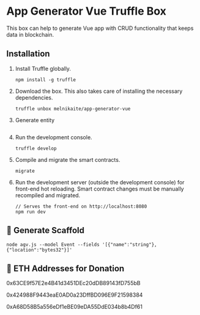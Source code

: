 # App Generator Vue Truffle Box

This box can help to generate Vue app with CRUD functionality that keeps data in blockchain.

## Installation

1. Install Truffle globally.
    ```
    npm install -g truffle
    ```

2. Download the box. This also takes care of installing the necessary dependencies.
    ```
    truffle unbox melnikaite/app-generator-vue
    ```

3. Generate entity
    ```

    ```

3. Run the development console.
    ```
    truffle develop
    ```

4. Compile and migrate the smart contracts.
    ```
    migrate
    ```

5. Run the development server (outside the development console) for front-end hot reloading. Smart contract changes must be manually recompiled and migrated.
    ```
    // Serves the front-end on http://localhost:8080
    npm run dev
    ```
## 🚀 Generate Scaffold

```
node agv.js --model Event --fields '[{"name":"string"},{"location":"bytes32"}]'
```


## 💸 ETH Addresses for Donation

0x63CE9f57E2e4B41d3451DEc20dDB89143fD755bB

0x424988F9443eaE0AD0a23DffBD096E9F21598384

0xA68D58B5a556eDf1eBE09eDA55DdE034b8b4Df61
